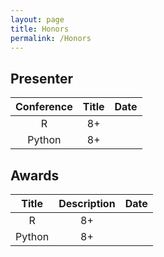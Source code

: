 ```yaml
---
layout: page
title: Honors
permalink: /Honors
---
```


## Presenter

| Conference | Title | Date |
| :----: | :----: | :----: |
| R | 8+ |
| Python | 8+ |


## Awards

| Title | Description | Date |
| :----: | :----: | :----: |
| R | 8+ |
| Python | 8+ |


